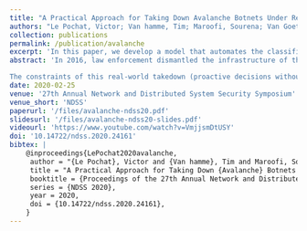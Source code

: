 ```yaml
---
title: "A Practical Approach for Taking Down Avalanche Botnets Under Real-World Constraints"
authors: "Le Pochat, Victor; Van hamme, Tim; Maroofi, Sourena; Van Goethem, Tom; Preuveneers, Davy; Duda, Andrzej; Joosen, Wouter; Korczyński, Maciej"
collection: publications
permalink: /publication/avalanche
excerpt: 'In this paper, we develop a model that automates the classification of registered domains generated by Domain Generation Algorithms of malware using the Avalanche bulletproof hosting service.'
abstract: 'In 2016, law enforcement dismantled the infrastructure of the Avalanche bulletproof hosting service, the largest takedown of a cybercrime operation so far. The malware families supported by Avalanche use Domain Generation Algorithms (DGAs) to generate random domain names for controlling their botnets. The takedown proactively targets these presumably malicious domains; however, as coincidental collisions with legitimate domains are possible, investigators must first classify domains to prevent undesirable harm to website owners and botnet victims.

The constraints of this real-world takedown (proactive decisions without access to malware activity, no bulk patterns and no active connections) mean that approaches from the state of the art cannot be applied. The problem of classifying thousands of registered DGA domain names therefore required an extensive, painstaking manual effort by law enforcement investigators. To significantly reduce this effort without compromising correctness, we develop a model that automates the classification. Through a synergetic approach, we achieve an accuracy of 97.6% with ground truth from the 2017 and 2018 Avalanche takedowns; for the 2019 takedown, this translates into a reduction of 76.9% in manual investigation effort. Furthermore, we interpret the model to provide investigators with insights into how benign and malicious domains differ in behavior, which features and data sources are most important, and how the model can be applied according to the practical requirements of a real-world takedown.'
date: 2020-02-25
venue: '27th Annual Network and Distributed System Security Symposium'
venue_short: 'NDSS'
paperurl: '/files/avalanche-ndss20.pdf'
slidesurl: '/files/avalanche-ndss20-slides.pdf'
videourl: 'https://www.youtube.com/watch?v=VmjjsmDtUSY'
doi: '10.14722/ndss.2020.24161'
bibtex: |
    @inproceedings{LePochat2020avalanche,
     author = "{Le Pochat}, Victor and {Van hamme}, Tim and Maroofi, Sourena and {Van Goethem}, Tom and Preuveneers, Davy and Duda, Andrzej and Joosen, Wouter and Korczy\'{n}ski, Maciej",
     title = "A Practical Approach for Taking Down {Avalanche} Botnets Under Real-World Constraints",
     booktitle = {Proceedings of the 27th Annual Network and Distributed System Security Symposium},
     series = {NDSS 2020},
     year = 2020,
     doi = {10.14722/ndss.2020.24161},
    }
---
```

